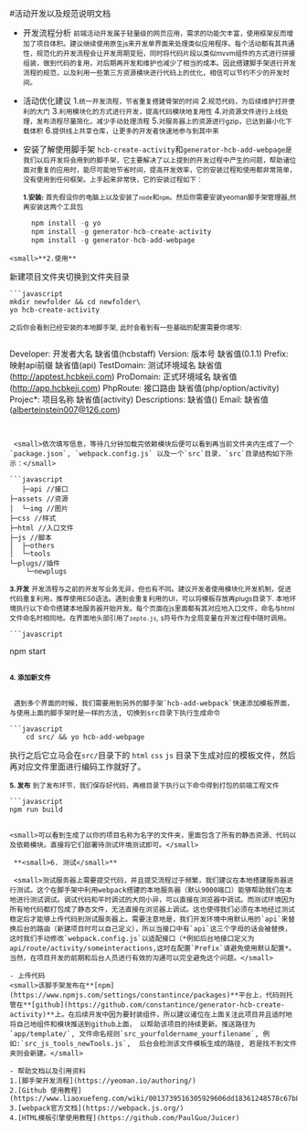 #活动开发以及规范说明文档

- 开发流程分析
<small>前端活动开发属于轻量级的网页应用，需求的功能欠丰富，使用框架反而增加了项目体积。建议继续使用原生js来开发单界面来处理类似应用程序。每个活动都有其共通性，规范化的开发流程会让开发周期变短，同时将代码片段以类似mvvm组件的方式进行拼接组装，做到代码的复用，对后期再开发和维护也减少了相当的成本。因此搭建脚手架进行开发流程的规范，以及利用一些第三方资源模块进行代码上的优化，相信可以节约不少的开发时间。</small>

- 活动优化建议
1.<small>统一开发流程，节省重复搭建骨架的时间</small>
2.<small>规范代码，为后续维护打开便利的大门</small>
3.<small>利用模块化的方式进行开发，提高代码模块地复用性</small>
4.<small>对资源文件进行上线处理，发布流程尽量简化，减少手动处理流程</small>
5.<small>对服务器上的资源进行gzip，已达到最小化下载体积</small>
6.<small>提供线上共享仓库，让更多的开发者快速地参与到其中来</small>

- 安装了解使用脚手架
`hcb-create-activity`和`generator-hcb-add-webpage`<small>是我们以后开发将会用到的脚手架，它主要解决了以上提到的开发过程中产生的问题，帮助诸位面对重复的应用时，能尽可能地节省时间，提高开发效率，它的安装过程和使用都非常简单，没有使用到任何框架。上手起来非常快，它的安装过程如下：</small>

    <small>**1.安装:**
首先假设你的电脑上以及安装了`node`和`npm`。然后你需要安装yeoman脚手架管理器,然再安装这两个工具包</small>

  ```javascript
    npm install -g yo
    npm install -g generator-hcb-create-activity
    npm install -g generator-hcb-add-webpage
  ```

```
<small>**2.使用**
```

新建项目文件夹切换到文件夹目录</small>

```
```javascript
mkdir newfolder && cd newfolder\  
yo hcb-create-activity
```

<small>之后你会看到已经安装的本地脚手架, 此时会看到有一些基础的配置需要你填写:</small>

```javascript
```

Developer: 开发者大名 缺省值(hcbstaff)
Version:  版本号 缺省值(0.1.1)
    Prefix: 映射api前缀 缺省值(api)
    TestDomain: 测试环境域名 缺省值(http://apptest.hcbkeji.com)
    ProDomain: 正式环境域名 缺省值(http://app.hcbkeji.com)
    PhpRoute: 接口路由 缺省值(php/option/activity)
    Projec*: 项目名称 缺省值(activity)
    Descriptions: 缺省值()
    Email: 缺省值(alberteinstein007@126.com)
```

```
```

 <small>依次填写信息，等待几分钟加载完依赖模块后便可以看到再当前文件夹内生成了一个`package.json`, `webpack.config.js` 以及一个`src`目录，`src`目录结构如下所示：</small>

```javascript
   ├─api //接口
├─assets //资源
│  └─img //图片
├─css //样式
├─html //入口文件
├─js //脚本
│  ├─others
│  └─tools
└─plugs//插件
    └─newplugs
```

   **<small>3.开发</small>**
   <small>开发流程与之前的开发写业务无异，但也有不同。建议开发者使用模块化开发机制，促进代码重复利用，推荐使用ES6语法。遇到会重复利用的UI，可以将模板存放再plugs目录下. 本地环境执行以下命令搭建本地服务器开始开发。每个页面在js里面都有其对应地入口文件，命名与html文件命名时相同地。在界面地头部引用了`zepto.js`, `$`符号作为全局变量在开发过程中随时调用。</small>

```
```javascript
```

   npm start

```
```

**<small>4. 添加新文件</small>**
```

 遇到多个界面的时候，我们需要用到另外的脚手架`hcb-add-webpack`快速添加模板界面，与使用上面的脚手架时是一样的方法, 切换到src目录下执行生成命令

```javascript
    cd src/ && yo hcb-add-webpage
```

 执行之后它立马会在`src/`目录下的 `html` `css` `js` 目录下生成对应的模板文件，然后再对应文件里面进行编码工作就好了。

 **<small>5. 发布</small>**
<small>到了发布环节，我们保存好代码，再根目录下执行以下命令得到打包的前端工程文件</small>

```
```javascript
npm run build
```

```

<small>可以看到生成了以你的项目名称为名字的文件夹，里面包含了所有的静态资源、代码以及依赖模块。直接将它们部署待测试环境测试即可。</small>

 **<small>6. 测试</small>**

 <small>测试服务器上需要提交代码，并且提交流程过于频繁，我们建议在本地搭建服务器进行测试。这个在脚手架中利用webpack搭建的本地服务器（默认9000端口）能够帮助我们在本地进行测试调试。调试代码和平时调试的大同小异，可以直接在浏览器中调试。而测试环境因为所有地代码都打包成了静态文件，无法直接在浏览器上调试。这也使得我们必须在本地经过测试稳定后才能够上传代码到测试服务器上。需要注意地是，我们开发环境中用默认用的`api`来替换后台的路由（新建项目时可以自己定义），所以当接口中有`api`这三个字母的话会被替换，这时我们手动修改`webpack.config.js`以适配接口（*例如后台地接口定义为api/route/activity/someinteractions,这时在配置`Prefix`请避免使用默认配置*。当然，在项目开发的前期和后台人员进行有效的沟通可以完全避免这个问题。</small>

- 上传代码
<small>该脚手架发布在**[npm](https://www.npmjs.com/settings/constantince/packages)**平台上，代码则托管在**[github](https://github.com/constantince/generator-hcb-create-activity)**上。在后续开发中因为要封装组件，所以建议诸位在上面关注此项目并且适时地将自己地组件和模块推送到github上面， 以帮助该项目的持续更新。推送路径为`app/template/`, 文件命名规则`src_yourfoldername_yourfilename`, 例如:`src_js_tools_newTools.js`,  后台会检测该文件模板生成的路径, 若是找不到文件夹则会新建。</small>

- 帮助文档以及引用资料
1.[脚手架开发流程](https://yeoman.io/authoring/)
2.[Github 使用教程](https://www.liaoxuefeng.com/wiki/0013739516305929606dd18361248578c67b8067c8c017b000)
3.[webpack官方文档](https://webpack.js.org/)
4.[HTML模板引擎使用教程](https://github.com/PaulGuo/Juicer)
